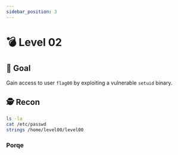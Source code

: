 ```yaml
---
sidebar_position: 3
---
```


# 💣 Level 02

## 🎯 Goal

Gain access to user `flag00` by exploiting a vulnerable `setuid` binary.

## 🕵️ Recon

```bash
ls -la
cat /etc/passwd
strings /home/level00/level00
```

### Porqe 